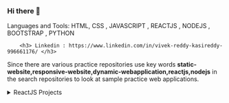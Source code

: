 ### Hi there 👋

<!--
**kasivivekkasivivek/kasivivekkasivivek** is a ✨ _special_ ✨ repository because its `README.md` (this file) appears on your GitHub profile.

Here are some ideas to get you started:

- 🔭 I’m currently working on ...
- 🌱 I’m currently learning ReactJS, Node js and complete web developmemt
- 👯 I’m looking to collaborate on ...
- 🤔 I’m looking for help with ...
- 💬 Ask me about ...
- 📫 How to reach me: Linkedin : https://www.linkedin.com/in/vivek-reddy-kasireddy-996661176/ 
- 😄 Pronouns: ...
- ⚡ Fun fact: ...

                        

-->Languages and Tools: HTML, CSS , JAVASCRIPT , REACTJS , NODEJS , BOOTSTRAP , PYTHON 
        <h3> Linkedin : https://www.linkedin.com/in/vivek-reddy-kasireddy-996661176/ </h3>

Since there are various practice repositories use key words **static-website,responsive-website,dynamic-webapplication,reactjs,nodejs** in the search repositories  to look at sample practice web applications.
<details>
  <summary>ReactJS Projects</summary>
  <h1><summary>ReactJS Projects</summary></h1>
  <details>
    <summary></summary>
    <h3>Project Title: </h3>
    <h3>Project description:</h3><p> Refer 
    <a href="">ReadMe</a> for better Understanding</p>
    <h3><a href="">Source Code Git Hub</a></h3>
    <h3>Live Demo :<a href=""></a></h3>
  </details>
  
  <details>
    <summary>Emoji Game </summary>
    <h3>Project Title: Emoji Game </h3>
    <h3>Project description:</h3><p>A basic memory game developed using react concepts. Player needs to remember emoji clicked each time to win the game.(i.e 12/12 is      win). Since its a dynamic application emojis gets shuffled immediately after clicking a emoji. Refer 
    <a href="https://github.com/kasivivekkasivivek/emoji-game-react-15#readme">ReadMe</a> for better Understanding</p>
    <h3><a href="https://github.com/kasivivekkasivivek/emoji-game-react-15">Source Code Git Hub</a></h3>
    <h3>Live Demo :<a href="https://relaxed-bohr-7f8e65.netlify.app/">Click Me !</a></h3>
  </details>
  
  <details>
    <summary>IPL Dashboard</summary>
    <h3>Project Title: IPL Dashboard</h3>
    <h3>Project description:</h3><p>A IPL Dashboard application that allows to navigate through other urls with the routing method. Its a completely responsive               reactjs application . Refer 
    <a href="https://github.com/kasivivekkasivivek/IPL-Dashboard-App-react-20#readme">ReadMe</a> for better Understanding</p>
    <h3><a href="https://github.com/kasivivekkasivivek/IPL-Dashboard-App-react-20">Source Code Git Hub</a></h3>
    <h3>Live Demo :<a href="https://agitated-torvalds-91426e.netlify.app/"> Click Me !</a></h3>
  </details>
  
  
  <details>
   <summary>Github Popular Repositories</summary>
    <h3>Project Title: Github Popular Repositories </h3>
    <h3>Project description:</h3><p>A simple web application that gives out the popular repositories of each language selected.It get the data from the web API's.            Refer 
    <a href="https://github.com/kasivivekkasivivek/Github-Popular-Repos-react-19#readme">ReadMe</a> for better Understanding</p>
    <h3><a href="https://github.com/kasivivekkasivivek/Github-Popular-Repos-react-19">Source Code Git Hub</a></h3>
    <h3>Live Demo :<a href="https://affectionate-haibt-c64cd3.netlify.app/">Click Me !</a></h3>
  </details>
  
  
  
  <details>
    <summary>Authentication of a web page </summary>
    <details>
        <summary>Aurhentication 1</summary>
        <h3>Project Title: Aurhentication 1 </h3>
        <h3>Project description:</h3><p>A sample react application explains the concepts of authentication in react (JWT, fetch (url, options) , response methods ).                Refer 
        <a href="https://github.com/kasivivekkasivivek/next-trends-authentication-react-21-1#readme">ReadMe</a> for better Understanding</p>
        <h3><a href="https://github.com/kasivivekkasivivek/next-trends-authentication-react-21-1">Source Code Git Hub</a></h3>
     </details>
     <details>
        <summary>Authenticatin 2</summary>
        <h3>Project Title: Authenticatin 2 </h3>
        <h3>Project description:</h3><p>A react web application that uses the concepts of authentication and authorization. And used the concept of cookies to store                  the jwt token and requires authentication to use the application. Refer 
        <a href="https://github.com/kasivivekkasivivek/Nxt-rendz-Authentication-21-2#readme">ReadMe</a> for better Understanding</p>
        <h3><a href="https://quirky-allen-bbaed4.netlify.app/login">Source Code Git Hub</a></h3>
        <h3>Live Demo :<a href="https://quirky-allen-bbaed4.netlify.app/">Click Me !</a></h3> login Credentials :- rahul || rahul@2021
  </details>
  <details>
      <summary>Authentication 3</summary>
      <h3>Project Title: Authentication 3 </h3>
      <h3> <a href="httphttps://github.com/kasivivekkasivivek/next-rentz-authentication-react-21-3">Source Code Git Hub</a></h3>
      <h3>Live Demo :<a href="https://unruffled-mcclintock-497168.netlify.app/"> Click Me !</a></h3>  login Credentials :- rahul || rahul@2021
  </details>
   <details>
      <summary>Sample Authentication </summary>
      <h3>Project Title: Sample Authentication  </h3>
      <h3>Project description:</h3><p>A sample web application explains the concepts of authorization and authentication. Refer 
      <a href="https://github.com/kasivivekkasivivek/sample-authorization-and-authentication-react-22#readme">ReadMe</a> for better Understanding</p>
      <h3><a href="https://github.com/kasivivekkasivivek/sample-authorization-and-authentication-react-22">Source Code Git Hub</a></h3>
      <h3>Live Demo :<a href="https://gracious-meninsky-3150af.netlify.app/login"> Click Me !</a></h3>
  </details>
    
  </details>
  
  
  
  <details>
    <summary>Coffee Planner Application </summary>
    <h3>Project Title: Coffee Planner Application</h3>
    <h3>Project description:</h3><p>The application takes input from the user to create a specific coffee planner on clicking create a coffee plan button. Refer 
    <a href="https://github.com/kasivivekkasivivek/coffee-planner-application-react-13#readme">ReadMe</a> for better Understanding</p>
    <h3><a href="https://github.com/kasivivekkasivivek/coffee-planner-application-react-13">Source Code Git Hub</a></h3>
    <h3>Live Demo :<a href="https://hungry-poitras-719752.netlify.app/"> Click Me !</a></h3>
  </details>
  
  <details>
  <summary>Stop Watch</summary>
    <h3>Project Title: Stop Watch</h3>
    <h3>Project description:</h3><p>A complete stop watch is created using concepts of component life cycle in react with decent UI. Refer 
    <a href="https://github.com/kasivivekkasivivek/stop-watch-react-12#readme">ReadMe</a> for better Understanding</p>
    <h3><a href="https://github.com/kasivivekkasivivek/stop-watch-react-12">Source Code Git Hub</a></h3>
    <h3>Live Demo :<a href="https://inspiring-stonebraker-dafc01.netlify.app/">Click Me !</a></h3>
  </details>
  
   <details>
    <summary>Interview Questions Filter</summary>
    <h3>Project Title: Interview Questions Filter</h3>
    <h3>Project description:</h3><p>Sort the questions based on user requirements i.e if we have various levels of questions like easy, medium and Hard and if we want        to solve only easy questions we can sort them based on user input. Similarly we can choose subject from which we need to get questions i.e HTML, CSS,                   JavaScript. Refer 
    <a href="https://github.com/kasivivekkasivivek/Interview-Questions-filter-react-14#readme">ReadMe</a> for better Understanding</p>
    <h3><a href="https://github.com/kasivivekkasivivek/Interview-Questions-filter-react-14">Source Code Git Hub</a></h3>
    <h3>Live Demo :<a href="https://romantic-euler-d0a703.netlify.app/">Click Me !</a></h3>
  </details>
  
  <details>
    <summary>Portfolio Application</summary>
    <h3>Project Title : Portfolio Application </h3>
    <h3>Project description:</h3><p>A complete portfolio application which is a responsive web design. Refer 
    <a href="https://github.com/kasivivekkasivivek/Portfolio-application-react-11#readme">ReadMe</a> for better Understanding</p>
    <h3><a href="https://github.com/kasivivekkasivivek/Portfolio-application-react-11">Source Code Git Hub</a></h3>
    <h3>Live Demo :<a href="https://sleepy-leavitt-82cef5.netlify.app/"> Click Me !</a></h3>
  </details>
  
  <details>
    <summary>Gallary Application</summary>
    <h3>Project Title: Gallary Application </h3>
    <h3>Project description:</h3><p>A gallery application with set of thumbnail images and a main image which is completely responsive in design created using react concepts. Refer 
    <a href="https://github.com/kasivivekkasivivek/Gallery-Application-react-10#readme">ReadMe</a> for better Understanding</p>
    <h3><a href="https://github.com/kasivivekkasivivek/Gallery-Application-react-10">Source Code Git Hub</a></h3>
    <h3>Live Demo :<a href="https://tender-nobel-66bf6e.netlify.app/"> Click Me !</a></h3>
  </details>
  
  <details>
    <summary>Cryptocurrency tracker</summary>
    <h3>Project Title: Cryptocurrency tracker </h3>
    <h3>Project description:</h3><p>A basic Cryptocurrency tracker application developed using react. The application fetches the data using API calls. Refer 
    <a href="https://github.com/kasivivekkasivivek/Cryptocurrency-Tracker-23#readme">ReadMe</a> for better Understanding</p>
    <h3><a href="https://github.com/kasivivekkasivivek/Cryptocurrency-Tracker-23">Source Code Git Hub</a></h3>
    <h3>Live Demo :<a href="https://cranky-cray-7b5c44.netlify.app/"> Click Me !</a></h3>
  </details>
  
  <details>
    <summary>Routing Sample</summary>
    <h3>Project Title: Routing Sampel </h3>
    <h3>Project description:</h3><p> Created a sample react application that explains the concepts of routing. This application is developed using concepts of react          routing like Browser Routing, Link, Switch and Route to navigate in a web application.Refer 
    <a href="https://github.com/kasivivekkasivivek/routing-sample-16-1#readme">ReadMe</a> for better Understanding</p>
    <h3><a href="https://github.com/kasivivekkasivivek/routing-sample-16-1">Source Code Git Hub</a></h3>
  </details>
  
  <details>
    <summary>Routing Sample 2 (Blogs)</summary>
    <h3>Project Title: Routing Sample 2 (Blog)</h3>
    <h3>Project description:</h3><p> Created a sample react application that explains the concepts of routing. This application is developed using concepts of react          routing like Browser Routing, Link, Switch and Route to navigate in a web application.Refer 
    <a href="https://github.com/kasivivekkasivivek/Fetch-And-Routing-Practice-18#readme">ReadMe</a> for better Understanding</p>
    <h3><a href="https://github.com/kasivivekkasivivek/Fetch-And-Routing-Practice-18">Source Code Git Hub</a></h3>
  </details>
  
   <details>
    <summary>Frequently Asked Questions</summary>
    <h3>Project Title: Frequently Asked Questions </h3>
    <h3>Project description:</h3><p>A basic react application that allows user to interact with it. On clicking the plus icon text gets expanded and onClick minus icon text gets hidden. Refer 
    <a href="https://github.com/kasivivekkasivivek/Frequently-Asked-Questions-demoApplication-react-5#readme">ReadMe</a> for better Understanding</p>
    <h3><a href="https://github.com/kasivivekkasivivek/Frequently-Asked-Questions-demoApplication-react-5">Source Code Git Hub</a></h3>
    <h3>Live Demo :<a href="https://reverent-mirzakhani-520d20.netlify.app/"> Click Me !</a></h3>
  </details>
  
  
  <details>
    <summary>Age Calculator</summary>
    <h3>Project Title: Age Calculator </h3>
    <h3>Project description:</h3><p>When the user enters the birth year in the input box the application should find out the age of person. Refer 
    <a href="https://github.com/kasivivekkasivivek/Age-Calculator-react-8#readme">ReadMe</a> for better Understanding</p>
    <h3><a href="https://github.com/kasivivekkasivivek/Age-Calculator-react-8">Source Code Git Hub</a></h3>
    <h3>Live Demo :<a href="https://loving-wing-6c8ede.netlify.app/"> Click Me !</a></h3>
  </details>
  
  <details>
    <summary>Even odd Random Increment</summary>
    <h3>Project Title: Even odd Random Increment</h3> 
    <h3>Project description:</h3><p>A demo react application that increase the number randomly on clicking the increment button and information whether number is even        or odd is displayed. Refer 
    <a href="https://github.com/kasivivekkasivivek/even-add-random-increment-2#readme">ReadMe</a> for better Understanding</p>
    <h3><a href="https://github.com/kasivivekkasivivek/even-add-random-increment-2">Source Code Git Hub</a></h3>
    <h3>Live Demo :<a href="https://jovial-johnson-1c44df.netlify.app/">Click Me !</a></h3>
  </details>
  
  <details>
    <summary>show/hide clock</summary>
    <h3>Project Title  :  show/hide clock </h3>
    <h3>Project description:</h3><p>A react demo application to understand the concepts of component life cycle i.e mounting , unmounting, updating state Refer 
    <a href="https://github.com/kasivivekkasivivek/show-hide-clock-react-12-1#readme">ReadMe</a> for better Understanding</p>
    <h3><a href="https://github.com/kasivivekkasivivek/show-hide-clock-react-12-1">Source Code Git Hub</a></h3>
  </details>
  
  <details>
    <summary>Googel Search Suggestion</summary>
    <h3>Project Title: Googel Search Suggestion </h3>
    <h3>Project description:</h3><p>A dynamic web application for google suggestion developed using the concepts of react js and its concepts like state , component          and javascript. Refer 
    <a href="https://github.com/kasivivekkasivivek/Google-Search-Suggestions-reactjs-28#readme">ReadMe</a> for better Understanding</p>
    <h3><a href="https://github.com/kasivivekkasivivek/Google-Search-Suggestions-reactjs-28">Source Code Git Hub</a></h3>
    <h3>Live Demo :<a href="https://hardcore-einstein-d98bd1.netlify.app/"> Click Me !</a></h3>
  </details>
  
  <details>
    <summary>Feedback Application</summary>
    <h3>Project Title: Feedback Application </h3>
    <h3>Project description:</h3><p>Take user feedback using emojis and reflect a thankyou message on click of a emoji. Refer 
    <a href="https://github.com/kasivivekkasivivek/Feedback-Application-react-9#readme">ReadMe</a> for better Understanding</p>
    <h3><a href="https://github.com/kasivivekkasivivek/Feedback-Application-react-9">Source Code Git Hub</a></h3>
  </details>
  
   <details>
    <summary>cascade slider review application</summary>
    <h3>Project Title: cascade slider review application </h3>
    <h3>Project description:</h3><p>A demo cascade slider review application using react concepts. Refer 
    <a href="">ReadMe</a> for better Understanding</p>
    <h3><a href="https://github.com/kasivivekkasivivek/cascasdeSlider-review-application-react-4">Source Code Git Hub</a></h3>
    <h3>Live Demo : <a href="https://vibrant-liskov-e2eb3c.netlify.app/">Check Me !</a></h3>
  </details>
  
   <details>
    <summary>Login/Logout</summary>
    <h3>Project Title : Login/Logout </h3>
    <h3>Project description:</h3><p> A sample interactive ReactJs web application (login and logout application) that changes home page text content on clicking                button Refer 
    <a href="https://github.com/kasivivekkasivivek/login-logout-react-3#readme">ReadMe</a> for better Understanding</p>
    <h3><a href="https://github.com/kasivivekkasivivek/login-logout-react-3">Source Code Git Hub</a>
  </details>
    
   <details>
    <summary>Technology Cards</summary>
    <h3>Project Title : Technology Cards</h3>
    <h3>Project description:</h3><p> A basic react Js web application to start my react journey ! Refer 
    <a href="https://github.com/kasivivekkasivivek/Technology-Cards-reactBasic-1#readme">ReadMe</a> for better Understanding</p>
    <h3><a href="https://github.com/kasivivekkasivivek/Technology-Cards-reactBasic-1">Source Code Git Hub</a>
  </details>
  
</details>

